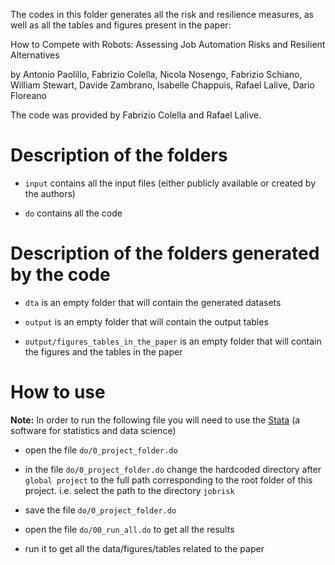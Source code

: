 The codes in this folder generates all the risk and resilience measures, as well as all the tables and figures present in the paper:

How to Compete with Robots: Assessing Job Automation Risks and Resilient Alternatives

by Antonio Paolillo, Fabrizio Colella, Nicola Nosengo, Fabrizio Schiano, William Stewart, Davide Zambrano, Isabelle Chappuis, Rafael Lalive, Dario Floreano


The code was provided by Fabrizio Colella and Rafael Lalive. 


# Description of the folders

- `input` 				contains all the input files (either publicly available or created by the authors)
		
- `do` 					contains all the code


# Description of the folders generated by the code

- `dta`					is an empty folder that will contain the generated datasets

- `output`				is an empty folder that will contain the output tables

- `output/figures_tables_in_the_paper` 	is an empty folder that will contain the figures and the tables in the paper


# How to use

**Note:** In order to run the following file you will need to use the [Stata](https://www.stata.com/) (a software for statistics and data science)

- open the file `do/0_project_folder.do`

- in the file `do/0_project_folder.do` change the hardcoded directory after `global project` to the full path corresponding to the root folder of this project. i.e. select the path to the directory `jobrisk`

- save the file `do/0_project_folder.do`

- open the file `do/00_run_all.do` to get all the results

- run it to get all the data/figures/tables related to the paper
